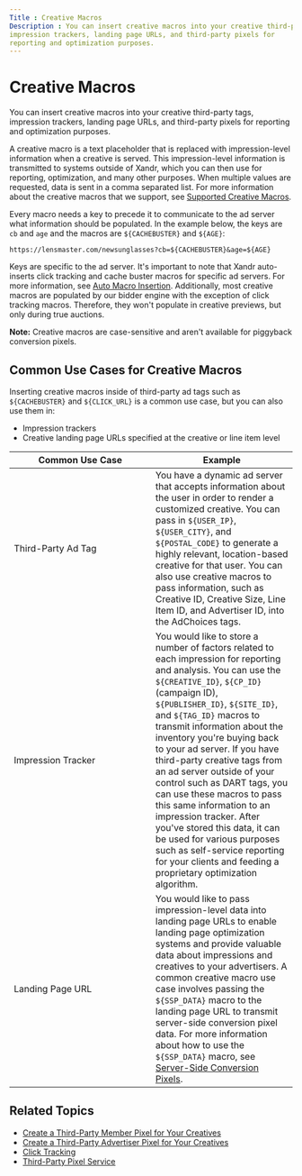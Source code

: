```yaml
---
Title : Creative Macros
Description : You can insert creative macros into your creative third-party tags,
impression trackers, landing page URLs, and third-party pixels for
reporting and optimization purposes.
---
```



# Creative Macros



You can insert creative macros into your creative third-party tags,
impression trackers, landing page URLs, and third-party pixels for
reporting and optimization purposes.

A creative macro is a text placeholder that is replaced with
impression-level information when a creative is served. This
impression-level information is transmitted to systems outside of
Xandr, which you can then use for reporting,
optimization, and many other purposes. When multiple values are
requested, data is sent in a comma separated list. For more information
about the creative macros that we support, see
<a href="supported-creative-macros.md" class="xref"
title="We have creative macros that can be used for all, mobile, and video impressions. We also support privacy and function macros.">Supported
Creative Macros</a>.

<div id="topic_19cd5b1d-3de3-4116-a6e1-bf524c9fee37__p_ed4a63cb-e35d-4d36-a563-66dc572303c7"
>

Every macro needs a key to precede it to communicate to the ad server
what information should be populated. In the example below, the keys are
`cb` and `age` and the macros are `${CACHEBUSTER}` and `${AGE}`:

``` pre
https://lensmaster.com/newsunglasses?cb=${CACHEBUSTER}&age=${AGE}
```

Keys are specific to the ad server. It's important to note that
Xandr auto-inserts click tracking and cache
buster macros for specific ad servers. For more information, see
<a href="auto-macro-insertion.md" class="xref"
title="When you add or edit third-party creative tags, Xandr automatically inserts the ${CLICK_URL} and ${CACHEBUSTER} macros into your creative third-party tags if the third-party ad server&#39;s format is recognized, which will allow you to quickly traffic your creatives.">Auto
Macro Insertion</a>. Additionally, most creative macros are populated by
our bidder engine with the exception of click tracking macros.
Therefore, they won't populate in creative previews, but only during
true auctions.





<b>Note:</b> Creative macros are
case-sensitive and aren't available for piggyback conversion pixels.



## Common Use Cases for Creative Macros



Inserting creative macros inside of third-party ad tags such as
`${CACHEBUSTER}` and `${CLICK_URL}` is a common use case, but you can
also use them in:

- Impression trackers
- Creative landing page URLs specified at the creative or
  line item level



<table
id="topic_19cd5b1d-3de3-4116-a6e1-bf524c9fee37__table_0403f7bd-f095-41cc-bd2b-42db0dc30074"
class="table frame-all">
<colgroup>
<col style="width: 50%" />
<col style="width: 50%" />
</colgroup>
<thead class="thead">
<tr class="header row">
<th
id="topic_19cd5b1d-3de3-4116-a6e1-bf524c9fee37__table_0403f7bd-f095-41cc-bd2b-42db0dc30074__entry__1"
class="entry">Common Use Case</th>
<th
id="topic_19cd5b1d-3de3-4116-a6e1-bf524c9fee37__table_0403f7bd-f095-41cc-bd2b-42db0dc30074__entry__2"
class="entry">Example</th>
</tr>
</thead>
<tbody class="tbody">
<tr class="odd row">
<td class="entry"
headers="topic_19cd5b1d-3de3-4116-a6e1-bf524c9fee37__table_0403f7bd-f095-41cc-bd2b-42db0dc30074__entry__1">Third-Party
Ad Tag</td>
<td class="entry"
headers="topic_19cd5b1d-3de3-4116-a6e1-bf524c9fee37__table_0403f7bd-f095-41cc-bd2b-42db0dc30074__entry__2">You
have a dynamic ad server that accepts information about the user in
order to render a customized creative. You can pass in <code
class="ph codeph">${USER_IP}</code>, <code
class="ph codeph">${USER_CITY}</code>, and <code
class="ph codeph">${POSTAL_CODE}</code> to generate a highly relevant,
location-based creative for that user. You can also use creative macros
to pass information, such as Creative ID, Creative Size, Line Item ID,
and Advertiser ID, into the AdChoices tags.</td>
</tr>
<tr class="even row">
<td class="entry"
headers="topic_19cd5b1d-3de3-4116-a6e1-bf524c9fee37__table_0403f7bd-f095-41cc-bd2b-42db0dc30074__entry__1">Impression
Tracker</td>
<td class="entry"
headers="topic_19cd5b1d-3de3-4116-a6e1-bf524c9fee37__table_0403f7bd-f095-41cc-bd2b-42db0dc30074__entry__2">You
would like to store a number of factors related to each impression for
reporting and analysis. You can use the <code
class="ph codeph">${CREATIVE_ID}</code>, <code
class="ph codeph">${CP_ID}</code> (campaign ID), <code
class="ph codeph">${PUBLISHER_ID}</code>, <code
class="ph codeph">${SITE_ID}</code>, and <code
class="ph codeph">${TAG_ID}</code> macros to transmit information about
the inventory you're buying back to your ad server. If you have
third-party creative tags from an ad server outside of your control such
as DART tags, you can use these macros to pass this same information to
an impression tracker. After you've stored this data, it can be used for
various purposes such as self-service reporting for your clients and
feeding a proprietary optimization algorithm.</td>
</tr>
<tr class="odd row">
<td class="entry"
headers="topic_19cd5b1d-3de3-4116-a6e1-bf524c9fee37__table_0403f7bd-f095-41cc-bd2b-42db0dc30074__entry__1">Landing
Page URL</td>
<td class="entry"
headers="topic_19cd5b1d-3de3-4116-a6e1-bf524c9fee37__table_0403f7bd-f095-41cc-bd2b-42db0dc30074__entry__2">You
would like to pass impression-level data into landing page URLs to
enable landing page optimization systems and provide valuable data about
impressions and creatives to your advertisers. A common creative macro
use case involves passing the <code class="ph codeph">${SSP_DATA}</code>
macro to the landing page URL to transmit server-side conversion pixel
data. For more information about how to use the <code
class="ph codeph">${SSP_DATA}</code> macro, see <a
href="server-side-conversion-pixels.md" class="xref">Server-Side
Conversion Pixels</a>.</td>
</tr>
</tbody>
</table>



## Related Topics

- <a href="create-a-third-party-network-pixel-for-your-creatives.md"
  class="xref"
  title="You can create third-party creative pixels at the advertiser level and then apply these pixels to some or all display creatives under that Member.">Create
  a Third-Party Member Pixel for Your Creatives</a>
- <a href="create-a-third-party-advertiser-pixel-for-your-creatives.md"
  class="xref"
  title="You can create third-party creative pixels at the advertiser level and then apply these pixels to some or all display creatives under that advertiser.">Create
  a Third-Party Advertiser Pixel for Your Creatives</a>
- <a href="click-tracking.md" class="xref"
  title="Click tracking serves many useful purposes within the ad serving industry as a whole. For Xandr, click tracking is necessary for optimizing to CPC and CPA goals, for bidding CPC and CPA, and for measuring a campaign&#39;s success.">Click
  Tracking</a>
- <a
  href="xandr-api/third-party-pixel-service.md"
  class="xref" target="_blank">Third-Party Pixel Service</a>






